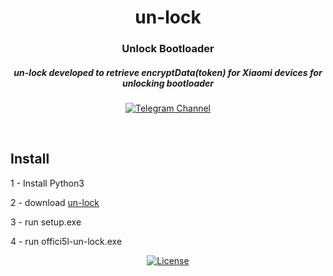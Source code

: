 <div align="center">

# un-lock

### Unlock Bootloader

##### un-lock developed to retrieve encryptData(token) for Xiaomi devices for unlocking bootloader


[![Telegram Channel](https://img.shields.io/badge/-telegram-red?color=white&logo=telegram&logoColor=blue)](https://t.me/Offici5l_Channel)

</div>

<br>

## Install

1 - Install Python3

2 - download [un-lock](https://github.com/offici5l/un-lock/archive/refs/tags/1.4.5.zip) 

3 - run setup.exe

4 - run offici5l-un-lock.exe


<div align="center">

[![License](https://img.shields.io/badge/License-Apache_2.0-blue.svg)](./LICENSE)